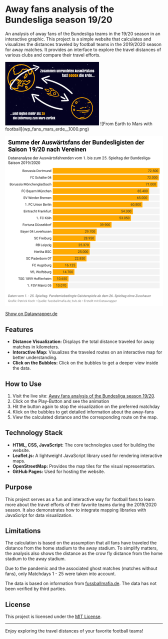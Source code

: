 # Away fans analysis of the Bundesliga season 19/20
An analysis of away fans of the Bundesliga teams in the 19/20 season in an interactive graphic.
This project is a simple website that calculates and visualizes the distances traveled by football teams in the 2019/2020 season for away matches. It provides an interface to explore the travel distances of various clubs and compare their travel efforts.

<img src="wp_fans_mars_erde__1000.png" alt="From Earth to Mars with football" width="300" />
![From Earth to Mars with football](wp_fans_mars_erde__1000.png)

![most away fans by club](auswaertsfans_19-20_540.png)

[Show on Datawrapper.de](https://datawrapper.dwcdn.net/WCzlu/1/)

## Features

- **Distance Visualization:** Displays the total distance traveled for away matches in kilometers.
- **Interactive Map:** Visualizes the traveled routes on an interactive map for better understanding.
- **Click on the Bubbles:** Click on the bubbles to get a deeper view inside the data.

## How to Use

1. Visit the live site: [Away fans analysis of the Bundesliga season 19/20](https://pkoch12.github.io/auswaertskilometer_19-20/).
2. Click on the Play-Button and see the animation
3. Hit the button again to stop the visualization on the preferred matchday
4. Klick on the bubbles to get detailed information about the away-fans
5. View the calculated distance and the corresponding route on the map.

## Technology Stack

- **HTML, CSS, JavaScript:** The core technologies used for building the website.
- **Leaflet.js:** A lightweight JavaScript library used for rendering interactive maps.
- **OpenStreetMap:** Provides the map tiles for the visual representation.
- **GitHub Pages:** Used for hosting the website.

## Purpose

This project serves as a fun and interactive way for football fans to learn more about the travel efforts of their favorite teams during the 2019/2020 season. It also demonstrates how to integrate mapping libraries with JavaScript for data visualization.

## Limitations

The calculation is based on the assumption that all fans have traveled the distance from the home stadium to the away stadium. To simplify matters, the analysis also shows the distance as the crow fly distance from the home stadium to the away stadium.

Due to the pandemic and the associated ghost matches (matches without fans), only Matchdays 1 - 25 were taken into account.

The data is based on information from [fussballmafia.de](fussballmafia.de). The data has not been verified by third parties.

## License

This project is licensed under the [MIT License](js/LICENSE).

---

Enjoy exploring the travel distances of your favorite football teams!
